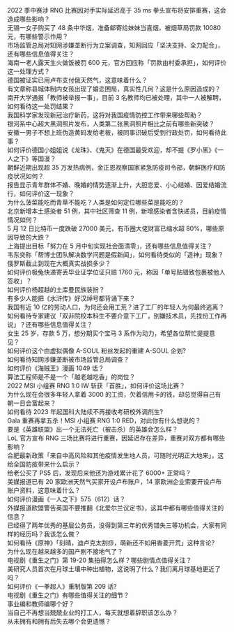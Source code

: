 2022 季中赛涉 RNG 比赛因对手实际延迟高于 35 ms 拳头宣布将安排重赛，这会造成哪些影响？  
无锡一女子购买了 48 条中华烟，准备邮寄给妹妹当喜烟，被烟草局罚款 10080 元，有哪些警示作用？  
市场监管总局对知网涉嫌垄断行为立案调查，知网回应「坚决支持、全力配合」，还有哪些信息值得关注？  
海南一老人露天生火做饭被罚 600 元，官方回应称「罚款由村委承担」，如何评价这一处理方式？  
德国被证实已用卢布支付俄天然气，这意味着什么？  
有文章称县城体制内女孩出现了婚恋困局，真实性几何？这是什么原因造成的？  
南开大学通报「教师被举报一事」，目前 3 名教师均已被处理，其中一人被解聘，如何看待这一处罚结果？  
我国科学家发现新冠治疗新药，这将对我国疫情防控工作带来哪些帮助？  
银河系中心超大黑洞照片发布，人类第二张黑洞照片相比之前有哪些新突破？  
安徽一男子不想上班伪造黄码发给老板，被同事识破后受到行政处罚，如何看待此事？  
如何评价德国小姐姐说《龙珠》、《鬼灭》在德国最受欢迎，却不提《罗小黑》《一人之下》等国漫？  
朝鲜近期出现超 35 万发热病例，金正恩视察国家紧急防疫司令部，朝鲜医疗和防疫状况如何？  
报告显示青年群体不婚、晚婚的情势逐渐上升，大胆恋爱、小心结婚、因爱结婚流行，如何评价这一现象？  
为什么菠菜能吃而青草不能吃？人类是如何定位哪些菜是能吃的？  
北京新增本土感染者 51 例，其中社区筛查 11 例，新增感染者含快递员，目前疫情情况如何？  
5 月 12 日比特币一度跌破 27000 美元，有币圈大佬财富已缩水超 80%，哪些原因导致的大跌？  
上海提出目标「努力在 5 月中旬实现社会面清零」，还有哪些信息值得关注？  
韦东奕称「帮博士团队解决数学问题是假新闻」，如何看待类似的「造神」现象？  
俄罗斯截止到现在大概真实战损多少？  
如何评价极兔快递寄丢毕业证学位证只赔 1760 元，称因「单号贴错致包裹被他人签收」？  
如何评价杨超越的土库曼民族装扮？  
有多少人能把《水浒传》好汉绰号都背诵下来？  
我国有近 10 亿的劳动人口，为何还会用工荒？进了工厂的年轻人为何最终逃离？  
如何看待专家建议「双非院校本科生不要介意下工厂，别嫌技术员，先找份工作再说」？还有哪些信息值得关注？  
女生 25 岁，存款 5 万，想分期买个宝马 3 系作为动力，希望各位帮忙提提意见？  
如何评价这个由虚拟偶像 A-SOUL 粉丝发起的重建 A-SOUL 企划?  
如何看待知网涉嫌垄断被市场监管总局调查？  
如何评价《海贼王》漫画 1049 话？  
算法工程师是不是一个「越老越吃香」的岗位？  
2022 MSI 小组赛 RNG 1:0 IW 斩获「首胜」，如何评价这场比赛？  
为什么现在会很多年轻人拿着 3000 的工资，欠着信用卡的钱，却总觉得自己有朝一日会富起来？  
如何看待 2023 年起国科大陆续不再接收考研校外调剂生?  
Gala 重赛再拿五杀！MSI 小组赛 RNG 1:0 RED，对此你有什么想说的？  
要是《英雄联盟》出一个无法死亡（被击杀）的英雄会怎么样？  
LoL 官方宣布 RNG 三场比赛将进行重赛，因延迟存在差异，重赛对双方都有哪些影响？  
合肥最新政策「来自中高风险和其他疫情发生地人员，可随时光明正大地来」，这给全国防疫带来什么启示？  
给老公买了 PS5 后，发现后来他还为游戏累计花了 6000+ 正常吗？  
美媒报道已有 20 家欧洲天然气买家开设卢布账户，14 家欧洲企业索要开设卢布账户资料，这意味着什么？  
如何评价漫画《一人之下》575（612）话？  
外媒报道欧盟警告英国不要推翻《北爱尔兰议定书》，这其中都有哪些值得关注的信息？  
已经得了两年优秀的基层公务员，没得到第三年的优秀错失三等功机会，大家有同样的经历吗？我该怎么做？  
如何看待《原神》「刻晴，迪卢克太刮痧，萌新还不如用香菱开荒」这种言论?  
为什么现在越来越多的国产剧不接地气了？  
电视剧《重生之门》第 19-20 集拍得怎么样？哪些剧情点值得关注？  
美研究人员首次在月球土壤中种出植物，这说明了什么？我们离月球基地更近了吗？  
如何评价《一拳超人》重制版第 209 话?  
电视剧《重生之门》有哪些值得关注的细节？  
事业编和教师编哪个好？  
当自己不再想当兢兢业业的打工人，每天就想着辞职该怎么办？  
从未拥有和拥有后失去哪个会更遗憾？  
